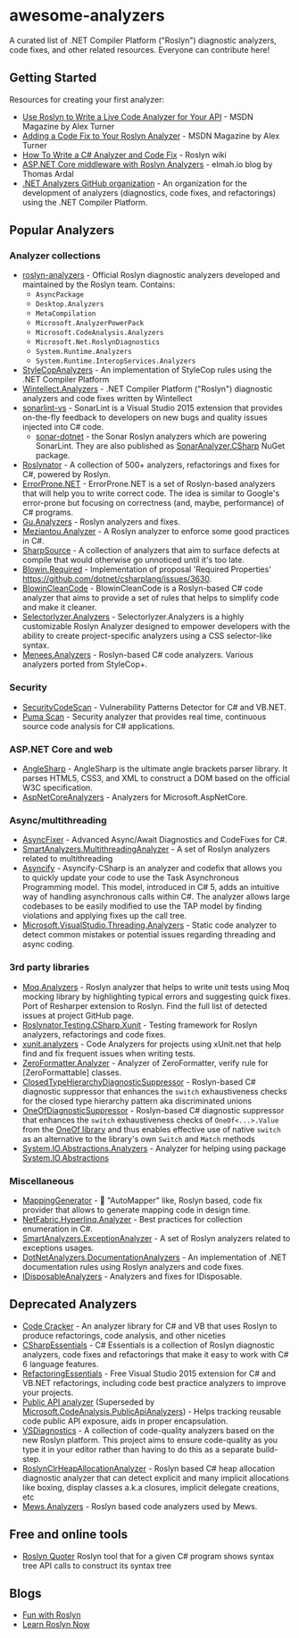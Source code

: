 # awesome-analyzers

A curated list of .NET Compiler Platform ("Roslyn") diagnostic analyzers, code fixes, and other related resources.
Everyone can contribute here!

## Getting Started

Resources for creating your first analyzer:

* [Use Roslyn to Write a Live Code Analyzer for Your API](https://msdn.microsoft.com/en-us/magazine/dn879356.aspx) - MSDN Magazine by Alex Turner
* [Adding a Code Fix to Your Roslyn Analyzer](https://msdn.microsoft.com/en-us/magazine/dn904670.aspx) - MSDN Magazine by Alex Turner
* [How To Write a C# Analyzer and Code Fix](https://github.com/dotnet/roslyn/wiki/How-To-Write-a-C%23-Analyzer-and-Code-Fix) - Roslyn wiki
* [ASP.NET Core middleware with Roslyn Analyzers](https://blog.elmah.io/asp-net-core-middleware-with-roslyn-analyzers-part-1/) - elmah.io blog by Thomas Ardal
* [.NET Analyzers GitHub organization](https://github.com/DotNetAnalyzers) - An organization for the development of analyzers (diagnostics, code fixes, and refactorings) using the .NET Compiler Platform.

## Popular Analyzers

### Analyzer collections

* [roslyn-analyzers](https://github.com/dotnet/roslyn-analyzers) - Official Roslyn diagnostic analyzers developed and maintained by the Roslyn team. Contains:
  * `AsyncPackage`
  * `Desktop.Analyzers`
  * `MetaCompilation`
  * `Microsoft.AnalyzerPowerPack`
  * `Microsoft.CodeAnalysis.Analyzers`
  * `Microsoft.Net.RoslynDiagnostics`
  * `System.Runtime.Analyzers`
  * `System.Runtime.InteropServices.Analyzers`
* [StyleCopAnalyzers](https://github.com/DotNetAnalyzers/StyleCopAnalyzers) - An implementation of StyleCop rules using the .NET Compiler Platform
* [Wintellect.Analyzers](https://github.com/Wintellect/Wintellect.Analyzers) - .NET Compiler Platform ("Roslyn") diagnostic analyzers and code fixes written by Wintellect
* [sonarlint-vs](https://github.com/SonarSource/sonarlint-visualstudio) - SonarLint is a Visual Studio 2015 extension that provides on-the-fly feedback to developers on new bugs and quality issues injected into C# code.
  * [sonar-dotnet](https://github.com/SonarSource/sonar-dotnet) - the Sonar Roslyn analyzers which are powering SonarLint. They are also published as [SonarAnalyzer.CSharp](https://www.nuget.org/packages/SonarAnalyzer.CSharp/) NuGet package.
* [Roslynator](https://github.com/JosefPihrt/Roslynator) - A collection of 500+ analyzers, refactorings and fixes for C#, powered by Roslyn.
* [ErrorProne.NET](https://github.com/SergeyTeplyakov/ErrorProne.NET) - ErrorProne.NET is a set of Roslyn-based analyzers that will help you to write correct code. The idea is similar to Google's error-prone but focusing on correctness (and, maybe, performance) of C# programs.
* [Gu.Analyzers](https://www.nuget.org/packages/Gu.Analyzers/) - Roslyn analyzers and fixes.
* [Meziantou.Analyzer](https://www.nuget.org/packages/Meziantou.Analyzer/) - A Roslyn analyzer to enforce some good practices in C#.
* [SharpSource](https://github.com/Vannevelj/SharpSource) - A collection of analyzers that aim to surface defects at compile that would otherwise go unnoticed until it's too late.
* [Blowin.Required](https://github.com/blowin/Blowin.Required/) - Implementation of proposal 'Required Properties' https://github.com/dotnet/csharplang/issues/3630.
* [BlowinCleanCode](https://github.com/blowin/BlowinCleanCode/) - BlowinCleanCode is a Roslyn-based C# code analyzer that aims to provide a set of rules that helps to simplify code and make it cleaner.
* [Selectorlyzer.Analyzers](https://github.com/rlgnak/Selectorlyzer.Analyzers) - Selectorlyzer.Analyzers is a highly customizable Roslyn Analyzer designed to empower developers with the ability to create project-specific analyzers using a CSS selector-like syntax.
* [Menees.Analyzers](https://github.com/menees/Analyzers) - Roslyn-based C# code analyzers. Various analyzers ported from StyleCop+.

### Security

* [SecurityCodeScan](https://github.com/security-code-scan/security-code-scan) - Vulnerability Patterns Detector for C# and VB.NET.
* [Puma Scan](https://www.pumascan.com) - Security analyzer that provides real time, continuous source code analysis for C# applications.

### ASP.NET Core and web

* [AngleSharp](https://www.nuget.org/packages/AngleSharp) - AngleSharp is the ultimate angle brackets parser library. It parses HTML5, CSS3, and XML to construct a DOM based on the official W3C specification.
* [AspNetCoreAnalyzers](https://www.nuget.org/packages/AspNetCoreAnalyzers) - Analyzers for Microsoft.AspNetCore.

### Async/multithreading

* [AsyncFixer](http://www.asyncfixer.com/) - Advanced Async/Await Diagnostics and CodeFixes for C#.
* [SmartAnalyzers.MultithreadingAnalyzer](https://github.com/smartanalyzers/MultithreadingAnalyzer) - A set of Roslyn analyzers related to multithreading
* [Asyncify](https://www.nuget.org/packages/Asyncify/) - Asyncify-CSharp is an analyzer and codefix that allows you to quickly update your code to use the Task Asynchronous Programming model. This model, introduced in C# 5, adds an intuitive way of handling asynchronous calls within C#. The analyzer allows large codebases to be easily modified to use the TAP model by finding violations and applying fixes up the call tree.
* [Microsoft.VisualStudio.Threading.Analyzers](https://www.nuget.org/packages/Microsoft.VisualStudio.Threading.Analyzers) - Static code analyzer to detect common mistakes or potential issues regarding threading and async coding.

### 3rd party libraries

* [Moq.Analyzers](https://www.nuget.org/packages/Moq.Analyzers/) - Roslyn analyzer that helps to write unit tests using Moq mocking library by highlighting typical errors and suggesting quick fixes. Port of Resharper extension to Roslyn. Find the full list of detected issues at project GitHub page.
* [Roslynator.Testing.CSharp.Xunit](https://www.nuget.org/packages/Roslynator.Testing.CSharp.Xunit/) - Testing framework for Roslyn analyzers, refactorings and code fixes.
* [xunit.analyzers](https://www.nuget.org/packages/xunit.analyzers/) - Code Analyzers for projects using xUnit.net that help find and fix frequent issues when writing tests.
* [ZeroFormatter.Analyzer](https://www.nuget.org/packages/ZeroFormatter.Analyzer/) - Analyzer of ZeroFormatter, verify rule for [ZeroFormattable] classes.
* [ClosedTypeHierarchyDiagnosticSuppressor](https://github.com/shuebner/ClosedTypeHierarchyDiagnosticSuppressor) - Roslyn-based C# diagnostic suppressor that enhances the `switch` exhaustiveness checks for the closed type hierarchy pattern aka discriminated unions
* [OneOfDiagnosticSuppressor](https://github.com/shuebner/OneOfDiagnosticSuppressor) - Roslyn-based C# diagnostic suppressor that enhances the `switch` exhaustiveness checks of `OneOf<...>.Value` from the [OneOf library](https://github.com/mcintyre321/OneOf) and thus enables effective use of native `switch` as an alternative to the library's own `Switch` and `Match` methods
* [System.IO.Abstractions.Analyzers](https://github.com/TestableIO/System.IO.Abstractions.Analyzers) - Analyzer for helping using package [System.IO.Abstractions](https://github.com/Testably/Testably.Abstractions)

### Miscellaneous

* [MappingGenerator](https://github.com/cezarypiatek/MappingGenerator) - 🔄 "AutoMapper" like, Roslyn based, code fix provider that allows to generate mapping code in design time.
* [NetFabric.Hyperlinq.Analyzer](https://github.com/NetFabric/NetFabric.Hyperlinq.Analyzer) - Best practices for collection enumeration in C#.
* [SmartAnalyzers.ExceptionAnalyzer](https://github.com/smartanalyzers/ExceptionAnalyzer) - A set of Roslyn analyzers related to exceptions usages.
* [DotNetAnalyzers.DocumentationAnalyzers](https://www.nuget.org/packages/DotNetAnalyzers.DocumentationAnalyzers) - An implementation of .NET documentation rules using Roslyn analyzers and code fixes.
* [IDisposableAnalyzers](https://www.nuget.org/packages/IDisposableAnalyzers/) - Analyzers and fixes for IDisposable.

## Deprecated Analyzers

* [Code Cracker](https://github.com/code-cracker/code-cracker) - An analyzer library for C# and VB that uses Roslyn to produce refactorings, code analysis, and other niceties
* [CSharpEssentials](https://github.com/DustinCampbell/CSharpEssentials) - C# Essentials is a collection of Roslyn diagnostic analyzers, code fixes and refactorings that make it easy to work with C# 6 language features.
* [RefactoringEssentials](https://github.com/icsharpcode/RefactoringEssentials/) - Free Visual Studio 2015 extension for C# and VB.NET refactorings, including code best practice analyzers to improve your projects.
* [Public API analyzer](https://github.com/DotNetAnalyzers/PublicApiAnalyzer) (Superseded by [Microsoft.CodeAnalysis.PublicApiAnalyzers](https://github.com/dotnet/roslyn-analyzers/blob/main/src/PublicApiAnalyzers/Microsoft.CodeAnalysis.PublicApiAnalyzers.md)) - Helps tracking reusable code public API exposure, aids in proper encapsulation.
* [VSDiagnostics](https://www.nuget.org/packages/VSDiagnostics/) - A collection of code-quality analyzers based on the new Roslyn platform. This project aims to ensure code-quality as you type it in your editor rather than having to do this as a separate build-step.
* [RoslynClrHeapAllocationAnalyzer](https://github.com/mjsabby/RoslynClrHeapAllocationAnalyzer) - Roslyn based C# heap allocation diagnostic analyzer that can detect explicit and many implicit allocations like boxing, display classes a.k.a closures, implicit delegate creations, etc
* [Mews.Analyzers](https://www.nuget.org/packages/Mews.Analyzers/) - Roslyn based code analyzers used by Mews.

## Free and online tools

* [Roslyn Quoter](https://github.com/KirillOsenkov/RoslynQuoter) Roslyn tool that for a given C# program shows syntax tree API calls to construct its syntax tree

## Blogs

* [Fun with Roslyn](https://johnkoerner.com/)
* [Learn Roslyn Now](https://joshvarty.com/learn-roslyn-now/)
